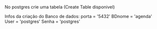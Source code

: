 No postgres crie uma tabela (Create Table disponivel)

Infos da criação do Banco de dados:
porta = '5432'
BDnome = 'agenda'
User = 'postgres'
Senha = 'postgres'

